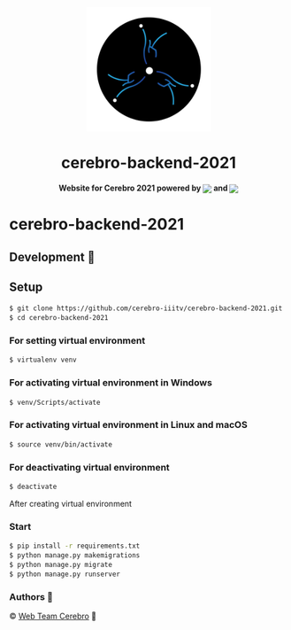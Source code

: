 <p align="center"><img src="templates/Logo-02.png" align="center" width="225"></p>
<h1 align="center">cerebro-backend-2021</h1>

<h4 align="center"> Website for Cerebro 2021 powered by
<img src="https://cdn2.iconfinder.com/data/icons/designer-skills/128/react-512.png" width="40" align="center"> and
<img src="https://kevin-brown.com/images/django-logo.svg" width="30" align="center"></h4>

# cerebro-backend-2021

## Development 🔧

## Setup

```sh
$ git clone https://github.com/cerebro-iiitv/cerebro-backend-2021.git
$ cd cerebro-backend-2021
```

### For setting virtual environment

```sh
$ virtualenv venv
```

### For activating virtual environment in Windows

```sh
$ venv/Scripts/activate
```

### For activating virtual environment in Linux and macOS

```sh
$ source venv/bin/activate
```

### For deactivating virtual environment
```sh
$ deactivate
```
After creating virtual environment

### Start

```sh
$ pip install -r requirements.txt
$ python manage.py makemigrations
$ python manage.py migrate
$ python manage.py runserver
```

### Authors :pencil:

©️ [Web Team Cerebro](https://github.com/orgs/cerebro-iiitv/teams/web-team) :tada:
